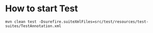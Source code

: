 # How to start Test
```
mvn clean test -Dsurefire.suiteXmlFiles=src/test/resources/test-suites/TestAnnotation.xml

```